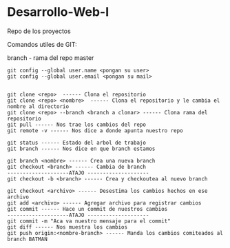 # Desarrollo-Web-I
Repo de los proyectos

Comandos utiles de GIT:


branch - rama del repo master

    
    git config --global user.name <pongan su user>
    git config --global user.email <pongan su mail>


    git clone <repo>  ------ Clona el repositorio
    git clone <repo> <nombre>  ------ Clona el repositorio y le cambia el nombre al directorio
    git clone <repo> --branch <branch a clonar> ------ Clona rama del repositorio
    git pull ------ Nos trae los cambios del repo
    git remote -v ------ Nos dice a donde apunta nuestro repo

    git status ------ Estado del arbol de trabajo
    git branch ------ Nos dice en que branch estamos
    
    git branch <nombre> ------ Crea una nueva branch
    git checkout <branch> ------ Cambia de branch
    --------------------ATAJO --------------------
    git checkout -b <branch> ------ Crea y checkoutea al nuevo branch
    
    git checkout <archivo> ------ Desestima los cambios hechos en ese archivo
    git add <archivo> ------ Agregar archivo para registrar cambios
    git commit ------ Hace un commit de nuestros cambios
    --------------------ATAJO --------------------
    git commit -m "Aca va nuestro mensaje para el commit"
    git diff ------ Nos muestra los cambios
    git push origin:<nombre-branch> ------ Manda los cambios comiteados al branch BATMAN

